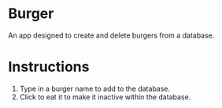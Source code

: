 # Burger
An app designed to create and delete burgers from a database.

# Instructions
1. Type in a burger name to add to the database.
2. Click to eat it to make it inactive within the database.
